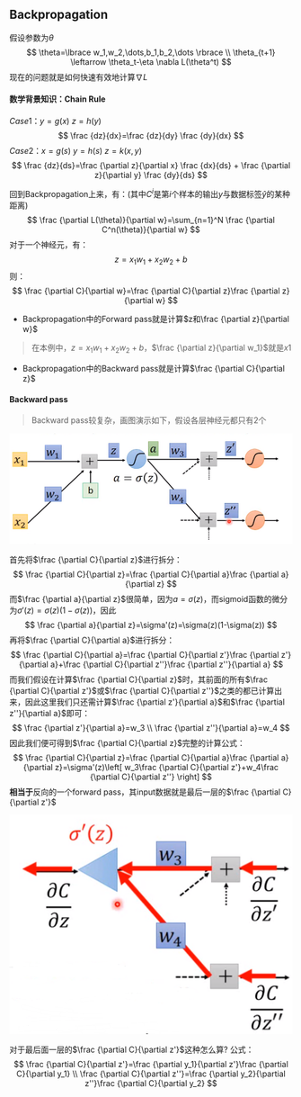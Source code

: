 ## Backpropagation

假设参数为$\theta$
$$
\theta=\lbrace w_1,w_2,\dots,b_1,b_2,\dots \rbrace \\
\theta_{t+1} \leftarrow \theta_t-\eta \nabla L(\theta^t)
$$
现在的问题就是如何快速有效地计算$\nabla L$

#### 数学背景知识：Chain Rule

$Case 1$：$y=g(x)\ z=h(y)$
$$
\frac {dz}{dx}=\frac {dz}{dy} \frac {dy}{dx}
$$
$Case2$：$x=g(s)\ y=h(s)\ z=k(x,y)$
$$
\frac {dz}{ds}=\frac {\partial z}{\partial x} \frac {dx}{ds} + \frac {\partial z}{\partial y} \frac {dy}{ds}
$$


回到Backpropagation上来，有：(其中$C^i$是第$i$个样本的输出$y$与数据标签$\hat y$的某种距离)
$$
\frac {\partial L(\theta)}{\partial w}=\sum_{n=1}^N \frac {\partial C^n(\theta)}{\partial w}
$$
对于一个神经元，有：
$$
z=x_1w_1+x_2w_2+b
$$
则：
$$
\frac {\partial C}{\partial w}=\frac {\partial C}{\partial z}\frac {\partial z}{\partial w}
$$

- Backpropagation中的Forward pass就是计算$z和\frac {\partial z}{\partial w}$
> 在本例中，$z=x_1w_1+x_2w_2+b$，$\frac {\partial z}{\partial w_1}$就是$x1$
- Backpropagation中的Backward pass就是计算$\frac {\partial C}{\partial z}$



#### Backward pass

>Backward pass较复杂，画图演示如下，假设各层神经元都只有2个

![image-20210712202726108](./images/image04.png)

首先将$\frac {\partial C}{\partial z}$进行拆分：
$$
\frac {\partial C}{\partial z}=\frac {\partial C}{\partial a}\frac {\partial a}{\partial z}
$$
而$\frac {\partial a}{\partial z}$很简单，因为$a=\sigma (z)$，而sigmoid函数的微分为$\sigma'(z)=\sigma(z)(1-\sigma(z))$，因此
$$
\frac {\partial a}{\partial z}=\sigma'(z)=\sigma(z)(1-\sigma(z))
$$
再将$\frac {\partial C}{\partial a}$进行拆分：
$$
\frac {\partial C}{\partial a}=\frac {\partial C}{\partial z'}\frac {\partial z'}{\partial a}+\frac {\partial C}{\partial z''}\frac {\partial z''}{\partial a}
$$
而我们假设在计算$\frac {\partial C}{\partial z}$时，其前面的所有$\frac {\partial C}{\partial z'}$或$\frac {\partial C}{\partial z''}$之类的都已计算出来，因此这里我们只还需计算$\frac {\partial z'}{\partial a}$和$\frac {\partial z''}{\partial a}$即可：
$$
\frac {\partial z'}{\partial a}=w_3 \\
\frac {\partial z''}{\partial a}=w_4 
$$
因此我们便可得到$\frac {\partial C}{\partial z}$完整的计算公式：
$$
\frac {\partial C}{\partial z}=\frac {\partial C}{\partial a}\frac {\partial a}{\partial z}=\sigma'(z)\left[ w_3\frac {\partial C}{\partial z'}+w_4\frac {\partial C}{\partial z''} \right]
$$
**相当于**反向的一个forward pass，其input数据就是最后一层的$\frac {\partial C}{\partial z'}$

![image-20210712205129501](./images/image05.png)

对于最后面一层的$\frac {\partial C}{\partial z'}$这种怎么算? 公式：
$$
\frac {\partial C}{\partial z'}=\frac {\partial y_1}{\partial z'}\frac {\partial C}{\partial y_1} \\
\frac {\partial C}{\partial z''}=\frac {\partial y_2}{\partial z''}\frac {\partial C}{\partial y_2} 
$$

